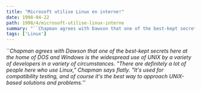```yaml
---
title: "Microsoft utilise Linux en interne!"
date: 1998-04-22
path: 1998/4/microsoft-utilise-linux-interne
summary: "``Chapman agrees with Dawson that one of the best-kept secrets here at the home of DOS and Windows is the widespread use of UNIX by a variety of developers in a variety of circumstances."
tags: ['Linux']
---
```


<P>
``<EM>Chapman agrees with Dawson that one of the best-kept secrets here at
the home of DOS and Windows is the widespread use of UNIX by a variety
of developers in a variety of circumstances. "There are definitely
a lot of people here who use Linux," Chapman says flatly. "It's used
for compatibility testing, and of course it's the best way to approach
UNIX-based solutions and problems.</EM>''
</P>


